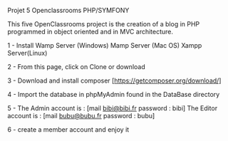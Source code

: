 Projet 5 Openclassrooms PHP/SYMFONY

This five OpenClassrooms project is the creation of a blog in PHP programmed in object oriented and in MVC architecture.

1 - Install Wamp Server (Windows)
            Mamp Server (Mac OS)
            Xampp Server(Linux)

2 - From this page, click on Clone or download

3 - Download and install composer [https://getcomposer.org/download/]

4 - Import the database in phpMyAdmin found in the DataBase directory

5 - The Admin account is : [mail bibi@bibi.fr password : bibi]
    The Editor account is : [mail bubu@bubu.fr password : bubu]

6 - create a member account and enjoy it
